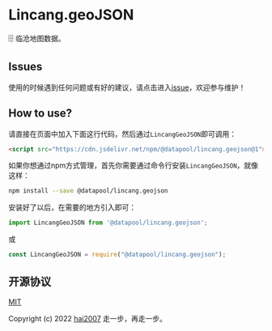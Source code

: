# Lincang.geoJSON
🗄️ 临沧地图数据。

## Issues
使用的时候遇到任何问题或有好的建议，请点击进入[issue](https://github.com/hai2007/datapool/issues)，欢迎参与维护！

## How to use?

请直接在页面中加入下面这行代码，然后通过```LincangGeoJSON```即可调用：

```html
<script src="https://cdn.jsdelivr.net/npm/@datapool/lincang.geojson@1"></script>
```

如果你想通过npm方式管理，首先你需要通过命令行安装``````LincangGeoJSON``````，就像这样：

```bash
npm install --save @datapool/lincang.geojson
```

安装好了以后，在需要的地方引入即可：

```js
import LincangGeoJSON from '@datapool/lincang.geojson';
```

或

```js
const LincangGeoJSON = require("@datapool/lincang.geojson");
```

开源协议
---------------------------------------
[MIT](https://github.com/hai2007/datapool/blob/master/LICENSE)

Copyright (c) 2022 [hai2007](https://hai2007.gitee.io/sweethome/) 走一步，再走一步。
